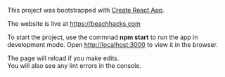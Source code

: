 This project was bootstrapped with [Create React App](https://github.com/facebook/create-react-app).

The website is live at https://beachhacks.com

To start the project, use the commnad **npm start** to run the app in development mode. 
Open [http://localhost:3000](http://localhost:3000) to view it in the browser.

The page will reload if you make edits.<br>
You will also see any lint errors in the console.
